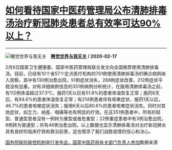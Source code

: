 # [如何看待国家中医药管理局公布清肺排毒汤治疗新冠肺炎患者总有效率可达90%以上？](https://www.zhihu.com/answer/1021762181)

--------------------------------------------------------------------------------------

![睡觉世界与我无关](https://pic4.zhimg.com/da8e974dc.jpg?source=1940ef5c "睡觉世界与我无关")&emsp;**[睡觉世界与我无关](https://www.zhihu.com/people/shui-jue-shi-jie-yu-wo-wu-guan) / 2020-02-17**

2月6日国家卫生健康委、国家中医药管理局联合发文向全国推荐使用清肺排毒汤。目前，已经有10个省57个定点医疗机构的701例使用清肺排毒汤的确诊病例纳入观察，其中有130例治愈出院，51例症状消失，268例症状改善，212例症状平稳没有加重。对有详细病例信息的351例病例分析统计，在服用清肺排毒汤之前，有112例体温超过37.3℃，服药1天以后有51.8%的患者体温恢复正常；服药6天后，有94.6%的患者体温恢复正常；有214例患者伴有咳嗽症状，服药1天以后，46.7%的患者咳嗽症状消失；服用6天以后80.6%的患者咳嗽症状消失。同时对其他症状，如乏力、纳差、咽痛等也有明显的疗效。在这351例患者中，所有的轻型、普通型患者没有一例转为重型或者危重型；22例重症患者中有3例治愈出院，8例转为普通型；共有46例治愈出院。以上数据也显示清肺排毒汤对治疗新冠肺炎具有良好的临床疗效和救治前景，这也增添了我们战胜疫情的信心和决心。


[国务院联防联控机制举行发布会，国家中医药局有关部门负责人参加](https://link.zhihu.com/?target=https%3A//mp.weixin.qq.com/s/j5t299K5fchHCbtQoiFH8Q)数据来源


